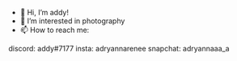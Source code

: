 - 👋 Hi, I’m addy!
- 👀 I’m interested in photography
- 📫 How to reach me:

discord: addy#7177
insta: adryannarenee
snapchat: adryannaaa_a

<!---
addyurdaddy/addyurdaddy is a ✨ special ✨ repository
--->
